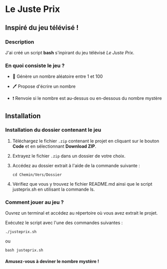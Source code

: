 # Le Juste Prix

## Inspiré du jeu télévisé !

### Description

J'ai créé un script **bash** s'inpirant du jeu télévisé *Le Juste Prix*.

### En quoi consiste le jeu ?

- :100: Génère un nombre aléatoire entre 1 et 100

- :pen: Propose d'écrire un nombre

- :exclamation: Renvoie si le nombre est au-dessus ou en-dessous du nombre mystère

## Installation

### Installation du dossier contenant le jeu

1. Téléchargez le fichier `.zip` contenant le projet en cliquant sur le bouton **Code** et en sélectionnant **Download ZIP**.
2. Extrayez le fichier `.zip` dans un dossier de votre choix.
3. Accédez au dossier extrait à l'aide de la commande suivante :

   ```cd Chemin/Vers/Dossier```

4. Vérifiez que vous y trouvez le fichier README.md ainsi que le script justeprix.sh en utilisant la commande ls.

### Comment jouer au jeu ?

Ouvrez un terminal et accédez au répertoire où vous avez extrait le projet.

Exécutez le script avec l'une des commandes suivantes :

  
   ```./justeprix.sh```

  ou

   ```bash justeprix.sh```

#### Amusez-vous à deviner le nombre mystère !

